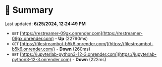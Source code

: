 # 📖 Summary
Last updated: **6/25/2024, 12:24:49 PM**

- `GET` [https://restreamer-09gx.onrender.com](https://restreamer-09gx.onrender.com) - **Up** (22790ms)
- `GET` [https://filestreambot-b5k6.onrender.com/](https://filestreambot-b5k6.onrender.com/) - **Down** (260ms)
- `GET` [https://jupyterlab-python3-12-3.onrender.com](https://jupyterlab-python3-12-3.onrender.com) - **Down** (222ms)
